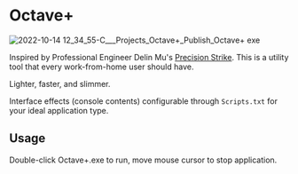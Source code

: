 # Octave+

![2022-10-14 12_34_55-C___Projects_Octave+_Publish_Octave+ exe](https://user-images.githubusercontent.com/7077098/195896799-75658a94-75fe-40bc-8762-6f52b40363a1.png)

Inspired by Professional Engineer Delin Mu's [Precision Strike](https://github.com/DelinM/PrecisionStrike). This is a utility tool that every work-from-home user should have.

Lighter, faster, and slimmer.

Interface effects (console contents) configurable through `Scripts.txt` for your ideal application type.

## Usage

Double-click Octave+.exe to run, move mouse cursor to stop application.
